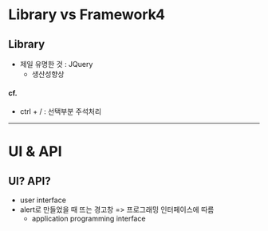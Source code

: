 # Library vs Framework4

## Library
- 제일 유명한 것 : JQuery
    - 생산성향상

#### cf.
- ctrl + / : 선택부분 주석처리

***

# UI & API

## UI? API?
- user interface
- alert로 만들었을 때 뜨는 경고창 => 프로그래밍 인터페이스에 따름
    - application programming interface